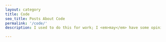 ```yaml
---
layout: category
title: Code
seo_title: Posts About Code
permalink: '/code/'
description: I used to do this for work; I <em>may</em> have some opinions.

---
```

